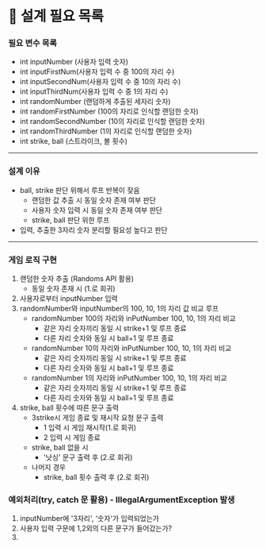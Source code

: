 # 🚀 설계 필요 목록
### 필요 변수 목록
- int inputNumber (사용자 입력 숫자) 
- int inputFirstNum(사용자 입력 수 중 100의 자리 수)
- int inputSecondNum(사용자 입력 수 중 10의 자리 수)
- int inputThirdNum(사용자 입력 수 중 1의 자리 수)
- int randomNumber (랜덤하게 추출된 세자리 숫자)
- int randomFirstNumber (100의 자리로 인식할 랜덤한 숫자)
- int randomSecondNumber (10의 자리로 인식할 랜덤한 숫자)
- int randomThirdNumber (1의 자리로 인식할 랜덤한 숫자)
- int strike, ball (스트라이크, 볼 횟수)
------------------------------------
### 설계 이유
- ball, strike 판단 위해서 루프 반복이 잦음
   + 랜덤한 값 추출 시 동일 숫자 존재 여부 판단
   + 사용자 숫자 입력 시 동일 숫자 존재 여부 판단
   + strike, ball 판단 위한 루프
- 입력, 추출한 3자리 숫자 분리할 필요성 높다고 판단 
- ---------------------------------------
### 게임 로직 구현 

1. 랜덤한 숫자 추출 (Randoms API 활용)
   + 동일 숫자 존재 시 (1.로 회귀)
2. 사용자로부터 inputNumber 입력
3. randomNumber와 inputNumber의 100, 10, 1의 자리 값 비교 루프
   + randomNumber 100의 자리와 inPutNumber 100, 10, 1의 자리 비교
     +  같은 자리 숫자끼리 동일 시 strike+1 및 루프 종료
     +  다른 자리 숫자와 동일 시 ball+1 및 루프 종료
   + randomNumber 10의 자리와 inPutNumber 100, 10, 1의 자리 비교
       +  같은 자리 숫자끼리 동일 시 strike+1 및 루프 종료
       +  다른 자리 숫자와 동일 시 ball+1 및 루프 종료
   + randomNumber 1의 자리와 inPutNumber 100, 10, 1의 자리 비교
      +  같은 자리 숫자끼리 동일 시 strike+1 및 루프 종료
      +  다른 자리 숫자와 동일 시 ball+1 및 루프 종료
5. strike, ball 횟수에 따른 문구 출력
    + 3strike시 게임 종료 및 재시작 요청 문구 출력
        + 1 입력 시 게임 재시작(1.로 회귀)
        + 2 입력 시 게임 종료
    + strike, ball 없을 시 
        + '낫싱' 문구 출력 후 (2.로 회귀)
    + 나머지 경우
        + strike, ball 횟수 출력 후 (2.로 회귀)

### 예외처리(try, catch 문 활용) - IllegalArgumentException 발생
1. inputNumber에 '3자리', '숫자'가 입력되었는가
2. 사용자 입력 구문에 1,2외의 다른 문구가 들어갔는가?
2. 